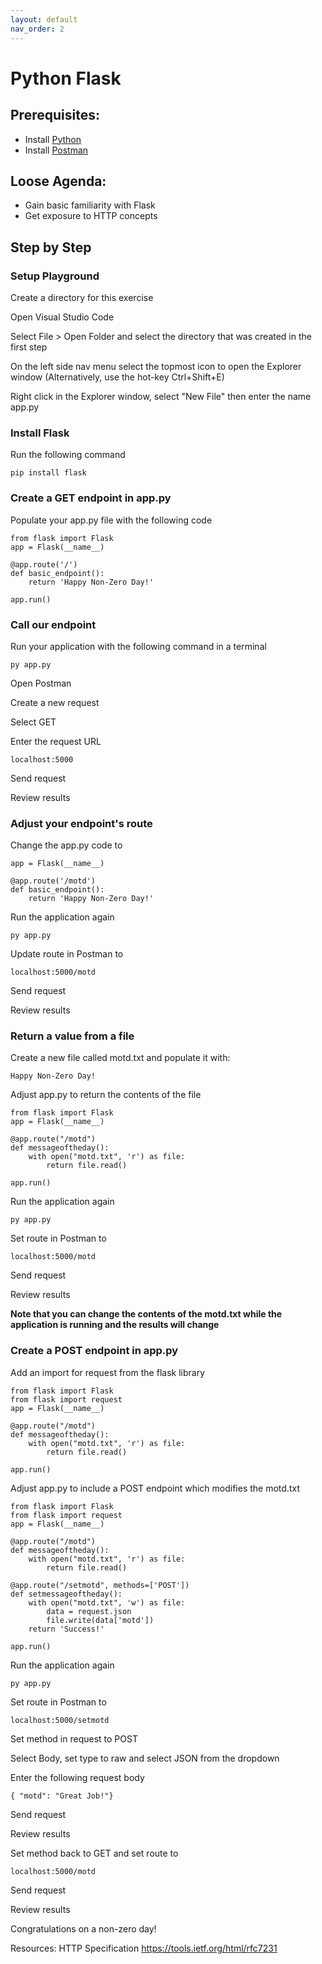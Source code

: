 ```yaml
---
layout: default
nav_order: 2
---
```


# Python Flask

## Prerequisites:
- Install [Python](https://www.python.org/downloads/)
- Install [Postman](https://www.postman.com/downloads/)

## Loose Agenda:
- Gain basic familiarity with Flask
- Get exposure to HTTP concepts

## Step by Step

### Setup Playground
Create a directory for this exercise

Open Visual Studio Code

Select File > Open Folder and select the directory that was created in the first step

On the left side nav menu select the topmost icon to open the Explorer window (Alternatively, use the hot-key Ctrl+Shift+E)

Right click in the Explorer window, select "New File" then enter the name app.py


### Install Flask

Run the following command

```
pip install flask
```

### Create a GET endpoint in app.py

Populate your app.py file with the following code

```
from flask import Flask
app = Flask(__name__)

@app.route('/')
def basic_endpoint():
    return 'Happy Non-Zero Day!'

app.run()
```

### Call our endpoint

Run your application with the following command in a terminal

```
py app.py
```

Open Postman

Create a new request

Select GET

Enter the request URL

```
localhost:5000
```

Send request

Review results

### Adjust your endpoint's route

Change the app.py code to 

```
app = Flask(__name__)

@app.route('/motd')
def basic_endpoint():
    return 'Happy Non-Zero Day!'
```

Run the application again

```
py app.py
```

Update route in Postman to

```
localhost:5000/motd
```

Send request

Review results

### Return a value from a file

Create a new file called motd.txt and populate it with:

```
Happy Non-Zero Day!
```

Adjust app.py to return the contents of the file

```
from flask import Flask
app = Flask(__name__)

@app.route("/motd")
def messageoftheday():
    with open("motd.txt", 'r') as file:
        return file.read()

app.run()

```

Run the application again

```
py app.py
```

Set route in Postman to

```
localhost:5000/motd
```

Send request

Review results

**Note that you can change the contents of the motd.txt while the application is running and the results will change**


### Create a POST endpoint in app.py

Add an import for request from the flask library
```
from flask import Flask
from flask import request
app = Flask(__name__)

@app.route("/motd")
def messageoftheday():
    with open("motd.txt", 'r') as file:
        return file.read()

app.run()

```

Adjust app.py to include a POST endpoint which modifies the motd.txt

```
from flask import Flask
from flask import request
app = Flask(__name__)

@app.route("/motd")
def messageoftheday():
    with open("motd.txt", 'r') as file:
        return file.read()

@app.route("/setmotd", methods=['POST'])
def setmessageoftheday():
    with open("motd.txt", 'w') as file:
        data = request.json
        file.write(data['motd'])
    return 'Success!'

app.run()

```

Run the application again

```
py app.py
```

Set route in Postman to

```
localhost:5000/setmotd
```

Set method in request to POST

Select Body, set type to raw and select JSON from the dropdown

Enter the following request body
```
{ "motd": "Great Job!"}
```

Send request

Review results

Set method back to GET and set route to

```
localhost:5000/motd
```

Send request

Review results

Congratulations on a non-zero day!

Resources:
HTTP Specification
https://tools.ietf.org/html/rfc7231
